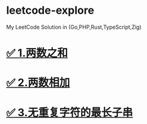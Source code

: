 # leetcode-explore

My LeetCode Solution in (Go,PHP,Rust,TypeScript,Zig)

# [✅ 1.两数之和](https://leetcode.cn/problems/two-sum/)

# [✅ 2.两数相加](https://leetcode.cn/problems/add-two-numbers/)

# [✅ 3.无重复字符的最长子串](https://leetcode.cn/problems/longest-substring-without-repeating-characters/)
